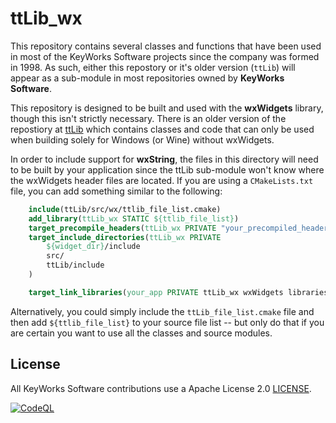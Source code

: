 # ttLib_wx

This repository contains several classes and functions that have been used in most of the KeyWorks Software projects since the company was formed in 1998. As such, either this repostory or it's older version (`ttLib`) will appear as a sub-module in most repositories owned by **KeyWorks Software**.

This repository is designed to be built and used with the **wxWidgets** library, though this isn't strictly necessary. There is an older version of the repostiory at [ttLib](https://github.com/KeyWorksRW/ttLib) which contains classes and code that can only be used when building solely for Windows (or Wine) without wxWidgets.


In order to include support for **wxString**, the files in this directory will need to be built by your application since the ttLib sub-module won't know where the wxWidgets header files are located. If you are using a `CMakeLists.txt` file, you can add something similar to the following:

```CMake
    include(ttLib/src/wx/ttlib_file_list.cmake)
    add_library(ttLib_wx STATIC ${ttlib_file_list})
    target_precompile_headers(ttLib_wx PRIVATE "your_precompiled_header_here.h")
    target_include_directories(ttLib_wx PRIVATE
        ${widget_dir}/include
        src/
        ttLib/include
    )

    target_link_libraries(your_app PRIVATE ttLib_wx wxWidgets libraries)
```

Alternatively, you could simply include the `ttLib_file_list.cmake` file and then add `${ttlib_file_list}` to your source file list -- but only do that if you are certain you want to use all the classes and source modules.

## License

All KeyWorks Software contributions use a Apache License 2.0 [LICENSE](LICENSE).

[![CodeQL](https://github.com/KeyWorksRW/ttLib/workflows/CodeQL/badge.svg)](https://github.com/KeyWorksRW/ttLib/actions?query=workflow:"CodeQL")
